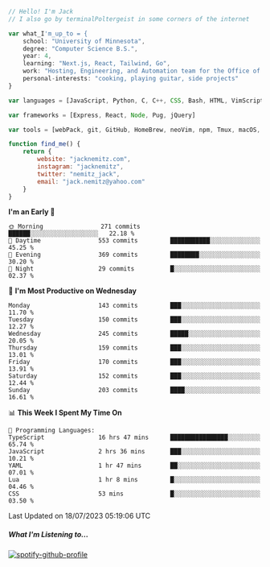 ```javascript
// Hello! I'm Jack
// I also go by terminalPoltergeist in some corners of the internet

var what_I'm_up_to = {
    school: "University of Minnesota",
    degree: "Computer Science B.S.",
    year: 4,
    learning: "Next.js, React, Tailwind, Go",
    work: "Hosting, Engineering, and Automation team for the Office of Information Technology at UMN",
    personal-interests: "cooking, playing guitar, side projects"
}

var languages = [JavaScript, Python, C, C++, CSS, Bash, HTML, VimScript]

var frameworks = [Express, React, Node, Pug, jQuery]

var tools = [webPack, git, GitHub, HomeBrew, neoVim, npm, Tmux, macOS, Ubuntu, Docker, Nginx]

function find_me() {
    return {
        website: "jacknemitz.com",
        instagram: "jacknemitz",
        twitter: "nemitz_jack",
        email: "jack.nemitz@yahoo.com"
    }
}
```

<!--START_SECTION:waka-->
**I'm an Early 🐤** 

```text
🌞 Morning                271 commits         ██████░░░░░░░░░░░░░░░░░░░   22.18 % 
🌆 Daytime                553 commits         ███████████░░░░░░░░░░░░░░   45.25 % 
🌃 Evening                369 commits         ████████░░░░░░░░░░░░░░░░░   30.20 % 
🌙 Night                  29 commits          █░░░░░░░░░░░░░░░░░░░░░░░░   02.37 % 
```
📅 **I'm Most Productive on Wednesday** 

```text
Monday                   143 commits         ███░░░░░░░░░░░░░░░░░░░░░░   11.70 % 
Tuesday                  150 commits         ███░░░░░░░░░░░░░░░░░░░░░░   12.27 % 
Wednesday                245 commits         █████░░░░░░░░░░░░░░░░░░░░   20.05 % 
Thursday                 159 commits         ███░░░░░░░░░░░░░░░░░░░░░░   13.01 % 
Friday                   170 commits         ███░░░░░░░░░░░░░░░░░░░░░░   13.91 % 
Saturday                 152 commits         ███░░░░░░░░░░░░░░░░░░░░░░   12.44 % 
Sunday                   203 commits         ████░░░░░░░░░░░░░░░░░░░░░   16.61 % 
```


📊 **This Week I Spent My Time On** 

```text
💬 Programming Languages: 
TypeScript               16 hrs 47 mins      ████████████████░░░░░░░░░   65.74 % 
JavaScript               2 hrs 36 mins       ███░░░░░░░░░░░░░░░░░░░░░░   10.21 % 
YAML                     1 hr 47 mins        ██░░░░░░░░░░░░░░░░░░░░░░░   07.01 % 
Lua                      1 hr 8 mins         █░░░░░░░░░░░░░░░░░░░░░░░░   04.46 % 
CSS                      53 mins             █░░░░░░░░░░░░░░░░░░░░░░░░   03.50 % 
```


 Last Updated on 18/07/2023 05:19:06 UTC
<!--END_SECTION:waka-->

##### What I'm Listening to...

[![spotify-github-profile](https://spotify-github-profile.vercel.app/api/view?uid=jack.nemitz&cover_image=true&show_offline=true&bar_color=53b14f&bar_color_cover=false&background_color=121212FF)](https://spotify-github-profile.vercel.app/api/view?uid=jack.nemitz&redirect=true)

